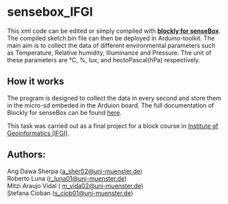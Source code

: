 # sensebox_IFGI

This xml code can be edited or simply compiled with [<b>blockly for senseBox</b>](https://blockly.sensebox.de/ardublockly/?board=sensebox-mcu#). The compiled sketch.bin file can then be deployed in Arduino-toolkit. The main aim is to collect the data of different environmental parameters such as Temperature, Relative humidity, Illuminance and Pressure. The unit of these parameters are °C, %, lux, and hectoPascal(hPa) respectively.

## How it works
The program is designed to collect the data in every second and store them in the micro-sd embeded in the Arduion board. The full documentation of Blockly for senseBox can be found [here](https://sensebox.github.io/books-v2/blockly/en/).

This task was carried out as a final project for a block course in [Institute of Geoinformatics (IFGI)](https://www.uni-muenster.de/Geoinformatics/en/). 

## Authors:
Ang Dawa Sherpa (a_sher02@uni-muenster.de)<br/>
Roberto Luna (r_luna01@uni-muenster.de)<br/>
Mitzi Araujo Vidal ( m_vida02@uni-muenster.de)<br/>
Ștefana Cioban (s_ciob01@uni-muenster.de)
